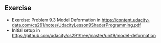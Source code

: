 ## Exercise

- Exercise: Problem 9.3 Model Deformation in https://content.udacity-data.com/cs291/notes/UdacityLesson9ShaderProgramming.pdf
- Initial setup in https://github.com/udacity/cs291/tree/master/unit9/model-deformation